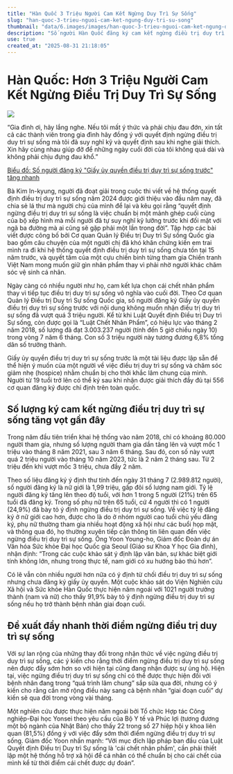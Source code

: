 ```yaml
---
title: "Hàn Quốc 3 Triệu Người Cam Kết Ngừng Duy Trì Sự Sống"
slug: "han-quoc-3-trieu-nguoi-cam-ket-ngung-duy-tri-su-song"
thumbnail: "data/6.images/images/han-quoc-3-trieu-nguoi-cam-ket-ngung-duy-tri-su-song.webp"
description: "Số người Hàn Quốc đăng ký cam kết ngừng điều trị duy trì sự sống đã vượt mốc 3 triệu, cho thấy xu hướng ngày càng tăng về việc lựa chọn cái chết nhân phẩm."
use: true
created_at: "2025-08-31 21:18:05"
---
```


# Hàn Quốc: Hơn 3 Triệu Người Cam Kết Ngừng Điều Trị Duy Trì Sự Sống

![](/images/20250823-00080032-chosun-000-9-view.webp)

“Gia đình ơi, hãy lắng nghe. Nếu tôi mất ý thức và phải chịu đau đớn, xin tất cả các thành viên trong gia đình hãy đồng ý với quyết định ngừng điều trị duy trì sự sống mà tôi đã suy nghĩ kỹ và quyết định sau khi nghe giải thích. Xin hãy cùng nhau giúp đỡ để những ngày cuối đời của tôi không quá dài và không phải chịu đựng đau khổ.”

[Biểu đồ: Số người đăng ký "Giấy ủy quyền điều trị duy trì sự sống trước" tăng nhanh](https://www.chosunonline.com/svc/view.html?contid=2025082380032&no=1)

Bà Kim In-kyung, người đã đoạt giải trong cuộc thi viết về hệ thống quyết định điều trị duy trì sự sống năm 2024 được giới thiệu vào đầu năm nay, đã chia sẻ lá thư mà người chú của mình để lại và kêu gọi rằng “quyết định ngừng điều trị duy trì sự sống là việc chuẩn bị một mảnh ghép cuối cùng của bộ xếp hình mà mỗi người đã tự suy nghĩ kỹ lưỡng trước khi đối mặt với ngã ba đường mà ai cũng sẽ gặp phải một lần trong đời”. Tập hợp các bài viết được công bố bởi Cơ quan Quản lý Điều trị Duy trì Sự sống Quốc gia bao gồm câu chuyện của một người chị đã khó khăn chứng kiến em trai mình ra đi khi hệ thống quyết định điều trị duy trì sự sống chưa tồn tại 15 năm trước, và quyết tâm của một cựu chiến binh từng tham gia Chiến tranh Việt Nam mong muốn giữ gìn nhân phẩm thay vì phải nhờ người khác chăm sóc vệ sinh cá nhân.

Ngày càng có nhiều người như họ, cam kết lựa chọn cái chết nhân phẩm thay vì tiếp tục điều trị duy trì sự sống vô nghĩa vào cuối đời. Theo Cơ quan Quản lý Điều trị Duy trì Sự sống Quốc gia, số người đăng ký Giấy ủy quyền điều trị duy trì sự sống trước với nội dung không muốn nhận điều trị duy trì sự sống đã vượt quá 3 triệu người. Kể từ khi Luật Quyết định Điều trị Duy trì Sự sống, còn được gọi là “Luật Chết Nhân Phẩm”, có hiệu lực vào tháng 2 năm 2018, số lượng đã đạt 3.003.237 người (tính đến 5 giờ chiều ngày 10) trong vòng 7 năm 6 tháng. Con số 3 triệu người này tương đương 6,8% tổng dân số trưởng thành.

Giấy ủy quyền điều trị duy trì sự sống trước là một tài liệu được lập sẵn để thể hiện ý muốn của một người về việc điều trị duy trì sự sống và chăm sóc giảm nhẹ (hospice) nhằm chuẩn bị cho thời khắc lâm chung của mình. Người từ 19 tuổi trở lên có thể ký sau khi nhận được giải thích đầy đủ tại 556 cơ quan đăng ký được chỉ định trên toàn quốc.

## Số lượng ký cam kết ngừng điều trị duy trì sự sống tăng vọt gần đây

Trong năm đầu tiên triển khai hệ thống vào năm 2018, chỉ có khoảng 80.000 người tham gia, nhưng số lượng người tham gia dần tăng lên và vượt mốc 1 triệu vào tháng 8 năm 2021, sau 3 năm 6 tháng. Sau đó, con số này vượt quá 2 triệu người vào tháng 10 năm 2023, tức là 2 năm 2 tháng sau. Từ 2 triệu đến khi vượt mốc 3 triệu, chưa đầy 2 năm.

Theo số liệu đăng ký ý định thư tính đến ngày 31 tháng 7 (2.989.812 người), số người đăng ký là nữ giới là 1,99 triệu, gấp đôi số lượng nam giới. Tỷ lệ người đăng ký tăng lên theo độ tuổi, với hơn 1 trong 5 người (21%) trên 65 tuổi đã đăng ký. Trong số phụ nữ trên 65 tuổi, cứ 4 người thì có 1 người (24,9%) đã bày tỏ ý định ngừng điều trị duy trì sự sống. Về việc tỷ lệ đăng ký ở nữ giới cao hơn, được cho là do ở nhóm người cao tuổi chủ yếu đăng ký, phụ nữ thường tham gia nhiều hoạt động xã hội như các buổi họp mặt, và thông qua đó, họ thường xuyên tiếp cận thông tin liên quan đến việc ngừng điều trị duy trì sự sống. Ông Yoon Young-ho, Giám đốc Đoàn dự án Văn hóa Sức khỏe Đại học Quốc gia Seoul (Giáo sư Khoa Y học Gia đình), nhận định: “Trong các cuộc khảo sát ý định lập văn bản, sự khác biệt giới tính không lớn, nhưng trong thực tế, nam giới có xu hướng bảo thủ hơn”.

Có lẽ vẫn còn nhiều người hơn nữa có ý định từ chối điều trị duy trì sự sống nhưng chưa đăng ký giấy ủy quyền. Một cuộc khảo sát do Viện Nghiên cứu Xã hội và Sức khỏe Hàn Quốc thực hiện năm ngoái với 1021 người trưởng thành (nam và nữ) cho thấy 91,9% bày tỏ ý định ngừng điều trị duy trì sự sống nếu họ trở thành bệnh nhân giai đoạn cuối.

## Đề xuất đẩy nhanh thời điểm ngừng điều trị duy trì sự sống

Với sự lan rộng của những thay đổi trong nhận thức về việc ngừng điều trị duy trì sự sống, các ý kiến cho rằng thời điểm ngừng điều trị duy trì sự sống nên được đẩy sớm hơn so với hiện tại cũng đang nhận được sự ủng hộ. Hiện tại, việc ngừng điều trị duy trì sự sống chỉ có thể được thực hiện đối với bệnh nhân đang trong “quá trình lâm chung” sắp sửa qua đời, nhưng có ý kiến cho rằng cần mở rộng điều này sang cả bệnh nhân “giai đoạn cuối” dự kiến sẽ qua đời trong vòng vài tháng.

Một nghiên cứu được thực hiện năm ngoái bởi Tổ chức Hợp tác Công nghiệp-Đại học Yonsei theo yêu cầu của Bộ Y tế và Phúc lợi (tương đương một bộ ngành của Nhật Bản) cho thấy 22 trong số 27 hiệp hội y khoa liên quan (81,5%) đồng ý với việc đẩy sớm thời điểm ngừng điều trị duy trì sự sống. Giám đốc Yoon nhấn mạnh: “Với mục đích lập pháp ban đầu của Luật Quyết định Điều trị Duy trì Sự sống là 'cái chết nhân phẩm', cần phải thiết lập một hệ thống hỗ trợ xã hội để cá nhân có thể chuẩn bị cho cái chết của mình kể từ thời điểm cái chết được dự đoán”.
